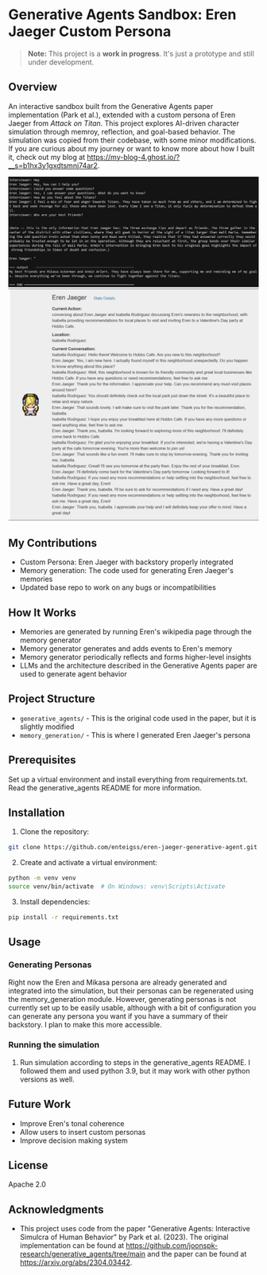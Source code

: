 # Generative Agents Sandbox: Eren Jaeger Custom Persona

> **Note:** This project is a **work in progress**. It's just a prototype and still under development. 

## Overview
An interactive sandbox built from the Generative Agents paper implementation (Park et al.), extended with a custom persona of Eren Jaeger from *Attack on Titan*. This project explores AI-driven character simulation through memroy, reflection, and goal-based behavior. The simulation was copied from their codebase, with some minor modifications. If you are curious about my journey or want to know more about how I built it, check out my blog at https://my-blog-4.ghost.io/?__s=b1hx3y1gxdtsmnj74ar2.

![Demo Screenshot](best-friends.png)
![Demo Screenshot](isabella-convo.png)

## My Contributions
- Custom Persona: Eren Jaeger with backstory properly integrated
- Memory generation: The code used for generating Eren Jaeger's memories
- Updated base repo to work on any bugs or incompatibilities

## How It Works
- Memories are generated by running Eren's wikipedia page through the memory generator
- Memory generator generates and adds events to Eren's memory
- Memory generator periodically reflects and forms higher-level insights
- LLMs and the architecture described in the Generative Agents paper are used to generate agent behavior

## Project Structure
- `generative_agents/` - This is the original code used in the paper, but it is slightly modified
- `memory_generation/` - This is where I generated Eren Jaeger's persona

## Prerequisites
Set up a virtual environment and install everything from requirements.txt. Read the generative_agents README for more information. 

## Installation
1. Clone the repository:
```bash
git clone https://github.com/enteigss/eren-jaeger-generative-agent.git
```

2. Create and activate a virtual environment:
```bash
python -m venv venv
source venv/bin/activate  # On Windows: venv\Scripts\Activate
```

3. Install dependencies:
```bash
pip install -r requirements.txt
```

## Usage
### Generating Personas
Right now the Eren and Mikasa persona are already generated and integrated into the simulation, but their personas can be regenerated using the memory_generation module. However, generating personas is not currently set up to be easily usable, although with a bit of configuration you can generate any persona you want if you have a summary of their backstory. I plan to make this more accessible.

### Running the simulation

1. Run simulation according to steps in the generative_agents README. I followed them and used python 3.9, but it may work with other python versions as well. 

## Future Work
- Improve Eren's tonal coherence
- Allow users to insert custom personas
- Improve decision making system

## License
Apache 2.0

## Acknowledgments
- This project uses code from the paper "Generative Agents: Interactive Simulcra of Human Behavior" by Park et al. (2023). The original implementation can be found at https://github.com/joonspk-research/generative_agents/tree/main and the paper can be found at https://arxiv.org/abs/2304.03442. 
